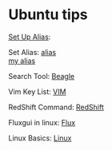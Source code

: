 # Ubuntu tips

[Set Up Alias](http://www.hostingadvice.com/how-to/set-command-aliases-linuxubuntudebian/):

Set Alias: [alias](http://www.hostingadvice.com/how-to/set-command-aliases-linuxubuntudebian/)   
[my alias](https://github.com/thanhnguyenduy2304/C-Commandline/blob/master/alias.md)

Search Tool: [Beagle](https://ubuntuforums.org/showthread.php?t=182201)

Vim Key List: [VIM](http://www.openvim.com)

RedShift Command: [RedShift](https://www.maketecheasier.com/protect-eyes-redshift-linux/)

Fluxgui in linux: [Flux](https://github.com/xflux-gui/fluxgui)

Linux Basics: [Linux](https://null-byte.wonderhowto.com/how-to/hack-like-pro-linux-basics-for-aspiring-hacker-part-1-getting-started-0147121/)
